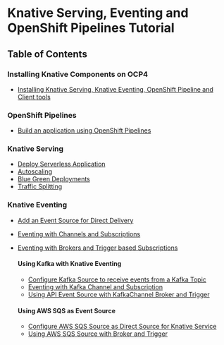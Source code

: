 #  Knative Serving, Eventing and OpenShift Pipelines Tutorial

## Table of Contents

### Installing Knative Components on OCP4
* [Installing Knative Serving, Knative Eventing, OpenShift Pipeline and Client tools](./1.InstallKnativeAndTekton.md)

### OpenShift Pipelines
* [Build an application using OpenShift Pipelines](./2.BuildUsingOpenShiftPipelines.md)

### Knative Serving
* [Deploy Serverless Application](./3.DeployServerlessApp.md)
* [Autoscaling](./4.Autoscaling.md)
* [Blue Green Deployments](./5.BlueGreen.md)
* [Traffic Splitting](./6.TrafficSplitting.md)

### Knative Eventing
* [Add an Event Source for Direct Delivery](./7.AddingDirectEventSource.md)
* [Eventing with Channels and Subscriptions](./8.AddingChannelsAndSubscriptions.md)
* [Eventing with Brokers and Trigger based Subscriptions](./9.UsingBrokersAndTriggers.md)
  
  <a name="kafka"></a>
  #### Using Kafka with Knative Eventing
  * [Configure Kafka Source to receive events from a Kafka Topic](10.KafkaSource.md)
  * [Eventing with Kafka Channel and Subscription](12.KafkaChannelSubscription.md)
  * [Using API Event Source with KafkaChannel Broker and Trigger](11.BrokerTriggerWithKafka.md)

  <a name="awssqs"></a>
    #### Using AWS SQS as Event Source

  * [Configure AWS SQS Source as Direct Source for Knative Service ](13.SQSDirectSource.md)
  *  [Using AWS SQS Source with Broker and Trigger](14.SQSBrokerTrigger.md)
